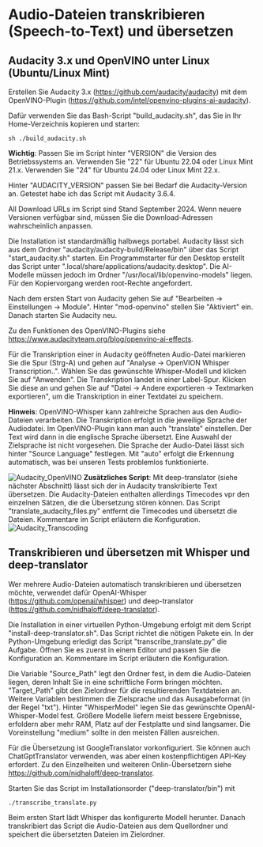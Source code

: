 # Audio-Dateien transkribieren (Speech-to-Text) und übersetzen

## Audacity 3.x und OpenVINO unter Linux (Ubuntu/Linux Mint)
Erstellen Sie Audacity 3.x (https://github.com/audacity/audacity) mit dem OpenVINO-Plugin (https://github.com/intel/openvino-plugins-ai-audacity).

Dafür verwenden Sie das Bash-Script "build_audacity.sh", das Sie in Ihr Home-Verzeichnis kopieren und starten:

```
sh ./build_audacity.sh
```

**Wichtig**: Passen Sie im Script hinter "VERSION" die Version des Betriebssystems an. Verwenden Sie "22" für Ubuntu 22.04 oder Linux Mint 21.x. Verwenden Sie "24" für Ubuntu 24.04 oder Linux Mint 22.x.

Hinter "AUDACITY_VERSION" passen Sie bei Bedarf die Audacity-Version an. Getestet habe ich das Script mit Audacity 3.6.4.

All Download URLs im Script sind Stand September 2024. Wenn neuere Versionen verfügbar sind, müssen Sie die Download-Adressen wahrscheinlich anpassen.

Die Installation ist standardmäßig halbwegs portabel. Audacity lässt sich aus dem Ordner "audacity/audacity-build/Release/bin" über das Script "start_audacity.sh" starten. Ein Programmstarter für den Desktop erstellt das Script unter ".local/share/applications/audacity.desktop". Die AI-Modelle müssen jedoch im Ordner "/usr/local/lib/openvino-models" liegen. Für den Kopiervorgang werden root-Rechte angefordert.

Nach dem ersten Start von Audacity gehen Sie auf "Bearbeiten -> Einstellungen -> Module". Hinter "mod-openvino" stellen Sie "Aktiviert" ein. Danach starten Sie Audacity neu. 

Zu den Funktionen des OpenVINO-Plugins siehe https://www.audacityteam.org/blog/openvino-ai-effects.

Für die Transkription einer in Audacity geöffneten Audio-Datei markieren Sie die Spur (Strg-A) und gehen auf "Analyse -> OpenVION Whisper Transcription..". Wählen Sie das gewünschte Whisper-Modell und klicken Sie auf "Anwenden". Die Transkription landet in einer Label-Spur. Klicken Sie diese an und gehen Sie auf "Datei -> Andere exportieren -> Textmarken exportieren", um die Transkription in einer Textdatei zu speichern.

**Hinweis**: OpenVINO-Whisper kann zahlreiche Sprachen aus den Audio-Dateien verarbeiten. Die Transkription erfolgt in die jeweilige Sprache der Audiodatei. Im OpenVINO-Plugin kann man auch "translate" einstellen. Der Text wird dann in die englische Sprache übersetzt. Eine Auswahl der Zielsprache ist nicht vorgesehen. Die Sprache der Audio-Datei lässt sich hinter "Source Language" festlegen. Mit "auto" erfolgt die Erkennung automatisch, was bei unseren Tests problemlos funktionierte.

![Audacity_OpenVINO](https://github.com/user-attachments/assets/8b77a212-61f7-491b-bd1c-67aca2ce1da5)
**Zusätzliches Script**: Mit deep-translator (siehe nächster Abschnitt) lässt sich der in Audacity transkribierte Text übersetzen. Die Audacity-Dateien enthalten allerdings Timecodes vpr den einzelnen Sätzen, die die Übersetzung stören können. Das Script "translate_audacity_files.py" entfernt die Timecodes und übersetzt die Dateien. Kommentare im Script erläutern die Konfiguration.
![Audacity_Transcoding](https://github.com/user-attachments/assets/e562d1e6-433d-4d8d-a1fe-709db8abca2c)

## Transkribieren und übersetzen mit Whisper und deep-translator
Wer mehrere Audio-Dateien automatisch transkribieren und übersetzen möchte, verwendet dafür OpenAI-Whisper (https://github.com/openai/whisper) und deep-translator (https://github.com/nidhaloff/deep-translator).

Die Installation in einer virtuellen Python-Umgebung erfolgt mit dem Script "install-deep-translator.sh". Das Script richtet die nötigen Pakete ein. In der Python-Umgebung erledigt das Script "transcribe_translate.py" die Aufgabe. Öffnen Sie es zuerst in einem Editor und passen Sie die Konfiguration an. Kommentare im Script erläutern die Konfiguration.

Die Variable "Source_Path" legt den Ordner fest, in dem die Audio-Dateien liegen, deren Inhalt Sie in eine schriftliche Form bringen möchten. "Target_Path" gibt den Zielordner für die resultierenden Textdateien an. Weitere Variablen bestimmen die Zielsprache und das Ausagabeformat (in der Regel "txt"). Hinter "WhisperModel" legen Sie das gewünschte OpenAI-Whisper-Model fest. Größere Modelle liefern meist bessere Ergebnisse, erfoldern aber mehr RAM, Platz auf der Festplatte und sind langsamer. Die Voreinstellung "medium" sollte in den meisten Fällen ausreichen.

Für die Übersetzung ist GoogleTranslator vorkonfiguriert. Sie können auch ChatGptTranslator verwenden, was aber einen kostenpflichtigen API-Key erfordert. Zu den Einzelheiten und weiteren Onlin-Übersetzern siehe https://github.com/nidhaloff/deep-translator.

Starten Sie das Script im Installationsorder ("deep-translator/bin") mit
```
./transcribe_translate.py
```
Beim ersten Start lädt Whisper das konfigurerte Modell herunter. Danach transkribiert das Script die Audio-Dateien aus dem Quellordner und speichert die übersetzten Dateien im Zielordner.





